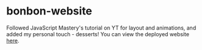# bonbon-website
Followed JavaScript Mastery's tutorial on YT for layout and animations, and added my personal touch - desserts! You can view the deployed website [here](https://bonbon-desserts.net/).
